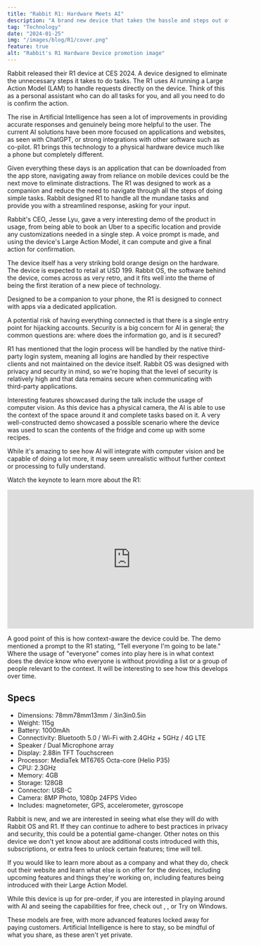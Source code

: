 ```yaml
---
title: "Rabbit R1: Hardware Meets AI"
description: "A brand new device that takes the hassle and steps out of navigating the tech space. Less apps, more action."
tag: "Technology"
date: "2024-01-25"
img: "/images/blog/R1/cover.png"
feature: true
alt: "Rabbit's R1 Hardware Device promotion image"
---
```


Rabbit released their R1 device at CES 2024. A device designed to eliminate the unnecessary steps it takes to do tasks. The R1 uses AI running a Large Action Model (LAM) to handle requests directly on the device. Think of this as a personal assistant who can do all tasks for you, and all you need to do is confirm the action.

The rise in Artificial Intelligence has seen a lot of improvements in providing accurate responses and genuinely being more helpful to the user. The current AI solutions have been more focused on applications and websites, as seen with ChatGPT, or strong integrations with other software such as co-pilot. R1 brings this technology to a physical hardware device much like a phone but completely different.

Given everything these days is an application that can be downloaded from the app store, navigating away from reliance on mobile devices could be the next move to eliminate distractions. The R1 was designed to work as a companion and reduce the need to navigate through all the steps of doing simple tasks. Rabbit designed R1 to handle all the mundane tasks and provide you with a streamlined response, asking for your input.

<Vid source="https://assets.lotofcarrots.com/media/home/section/desktop/4.mp4" credit="Rabbit" thumbnail="https://assets.lotofcarrots.com/media/home/section/desktop/4.webp"></Vid>

Rabbit's CEO, Jesse Lyu, gave a very interesting demo of the product in usage, from being able to book an Uber to a specific location and provide any customizations needed in a single step. A voice prompt is made, and using the device's Large Action Model, it can compute and give a final action for confirmation.

The device itself has a very striking bold orange design on the hardware. The device is expected to retail at USD 199. Rabbit OS, the software behind the device, comes across as very retro, and it fits well into the theme of being the first iteration of a new piece of technology.

Designed to be a companion to your phone, the R1 is designed to connect with apps via a dedicated application.

<Vid source="https://storage.quantum-engine.ai/Rabbits_Factory_4K_h264.mp4" credit="Rabbit" thumbnail="https://assets.lotofcarrots.com/media/home/section/desktop/4.webp"></Vid>

A potential risk of having everything connected is that there is a single entry point for hijacking accounts. Security is a big concern for AI in general; the common questions are: where does the information go, and is it secured?

R1 has mentioned that the login process will be handled by the native third-party login system, meaning all logins are handled by their respective clients and not maintained on the device itself. Rabbit OS was designed with privacy and security in mind, so we're hoping that the level of security is relatively high and that data remains secure when communicating with third-party applications.

Interesting features showcased during the talk include the usage of computer vision. As this device has a physical camera, the AI is able to use the context of the space around it and complete tasks based on it. A very well-constructed demo showcased a possible scenario where the device was used to scan the contents of the fridge and come up with some recipes.

While it's amazing to see how AI will integrate with computer vision and be capable of doing a lot more, it may seem unrealistic without further context or processing to fully understand.

Watch the keynote to learn more about the R1:

<div class="ifr">
<iframe credentialless width="560" height="315" src="https://www.youtube.com/embed/22wlLy7hKP4?si=a16Fb1UEFLTRE1Aq" title="YouTube video player" frameborder="0" allow="accelerometer; autoplay; clipboard-write; encrypted-media; gyroscope; picture-in-picture; web-share" referrerpolicy="strict-origin-when-cross-origin" allowfullscreen></iframe>
</div>

A good point of this is how context-aware the device could be. The demo mentioned a prompt to the R1 stating, "Tell everyone I'm going to be late." Where the usage of "everyone" comes into play here is in what context does the device know who everyone is without providing a list or a group of people relevant to the context. It will be interesting to see how this develops over time.

## Specs

- Dimensions: 78mm78mm13mm / 3in3in0.5in
- Weight: 115g
- Battery: 1000mAh
- Connectivity: Bluetooth 5.0 / Wi-Fi with 2.4GHz + 5GHz / 4G LTE
- Speaker / Dual Microphone array
- Display: 2.88in TFT Touchscreen
- Processor: MediaTek MT6765 Octa-core (Helio P35)
- CPU: 2.3GHz
- Memory: 4GB
- Storage: 128GB
- Connector: USB-C
- Camera: 8MP Photo, 1080p 24FPS Video
- Includes: magnetometer, GPS, accelerometer, gyroscope

Rabbit is new, and we are interested in seeing what else they will do with Rabbit OS and R1. If they can continue to adhere to best practices in privacy and security, this could be a potential game-changer. Other notes on this device we don't yet know about are additional costs introduced with this, subscriptions, or extra fees to unlock certain features; time will tell.

If you would like to learn more about <PageLink title="Rabbit" url="https://www.rabbit.tech/"></PageLink> as a company and what they do, check out their website and learn what else is on offer for the devices, including upcoming features and things they're working on, including features being introduced with their Large Action Model.

<Media source="/images/blog/R1/inline-1.png" alt="Rabbit's R1 Hardware device a striking orange design with a screen and tactile buttons"></Media>

While this device is up for pre-order, if you are interested in playing around with AI and seeing the capabilities for free, check out <PageLink title="ChatGPT" url="https://chat.openai.com/"></PageLink>, <PageLink title="Bard" url="https://bard.google.com/chat"></PageLink>, or Try <PageLink title="CoPilot" url="https://www.microsoft.com/en-us/windows/copilot-ai-features"></PageLink> on Windows.

These models are free, with more advanced features locked away for paying customers. Artificial Intelligence is here to stay, so be mindful of what you share, as these aren't yet private.
